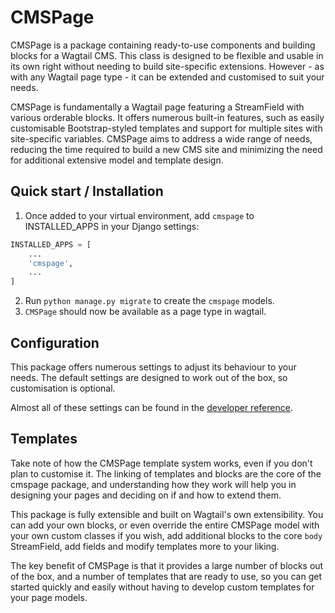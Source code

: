 # CMSPage

CMSPage is a package containing ready-to-use components and building blocks for a Wagtail CMS.
This class is designed to be flexible and usable in its own right without needing to build site-specific extensions.
However - as with any Wagtail page type - it can be extended and customised to suit your needs.

CMSPage is fundamentally a Wagtail page featuring a StreamField with various orderable blocks.
It offers numerous built-in features, such as easily customisable Bootstrap-styled templates and
support for multiple sites with site-specific variables.
CMSPage aims to address a wide range of needs, reducing the time required to build a new CMS site
and minimizing the need for additional extensive model and template design.

<a name="installation"></a>
## Quick start / Installation

1. Once added to your virtual environment, add `cmspage` to INSTALLED_APPS in your Django settings:

```python
INSTALLED_APPS = [
    ...
    'cmspage',
    ...
]
```

2. Run `python manage.py migrate` to create the `cmspage` models.
3. `CMSPage` should now be available as a page type in wagtail.

<a name="configuration"></a>
## Configuration

This package offers numerous settings to adjust its behaviour to your needs.
The default settings are designed to work out of the box, so customisation is optional.

Almost all of these settings can be found in the [developer reference](docs/CMSPAGE.md#django-settings).

<a name="templates"></a>
## Templates

Take note of how the CMSPage template system works, even if you don't plan to customise it.
The linking of templates and blocks are the core of the cmspage package, and understanding how they work will help you
in designing your pages and deciding on if and how to extend them.

This package is fully extensible and built on Wagtail's own extensibility.
You can add your own blocks, or even override the entire CMSPage model with your own custom classes if you wish, add
additional blocks to the core `body` StreamField, add fields and modify templates more to your liking.

The key benefit of CMSPage is that it provides a large number of blocks out of the box, and a number of templates that
are ready to use, so you can get started quickly and easily without having to develop custom templates for your page
models.

